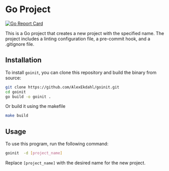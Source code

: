 # Go Project
[![Go Report Card](https://goreportcard.com/badge/github.com/AlexEkdahl/goinit)](https://goreportcard.com/report/github.com/AlexEkdahl/goinit)

This is a Go project that creates a new project with the specified name. The project includes a linting configuration file, a pre-commit hook, and a .gitignore file.

## Installation
To install `goinit`, you can clone this repository and build the binary from source:

```sh
git clone https://github.com/AlexEkdahl/goinit.git
cd goinit
go build -o goinit .
```
Or build it using the makefile
```bash
make build
```

## Usage
To use this program, run the following command:

```bash
goinit  -d [project_name]
```
Replace `[project_name]` with the desired name for the new project.
